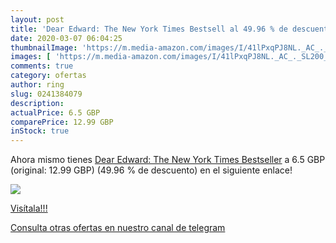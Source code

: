 ```yaml
---
layout: post
title: 'Dear Edward: The New York Times Bestsell al 49.96 % de descuento'
date: 2020-03-07 06:04:25
thumbnailImage: 'https://m.media-amazon.com/images/I/41lPxqPJ8NL._AC_._SL200_.jpg'
images: [ 'https://m.media-amazon.com/images/I/41lPxqPJ8NL._AC_._SL200_.jpg' ]
comments: true
category: ofertas
author: ring
slug: 0241384079
description:
actualPrice: 6.5 GBP
comparePrice: 12.99 GBP
inStock: true
---
```


Ahora mismo tienes [Dear Edward: The New York Times Bestseller](https://www.amazon.com/dp/0241384079/?tag=redken08-20) a 6.5 GBP (original: 12.99 GBP) (49.96 %  de descuento) en el siguiente enlace!

[![](https://m.media-amazon.com/images/I/41lPxqPJ8NL._AC_._SL200_.jpg)](https://www.amazon.com/dp/0241384079/?tag=redken08-20)

[Visítala!!!](https://www.amazon.com/dp/0241384079/?tag=redken08-20)

[Consulta otras ofertas en nuestro canal de telegram](https://t.me/s/ofertas25)
